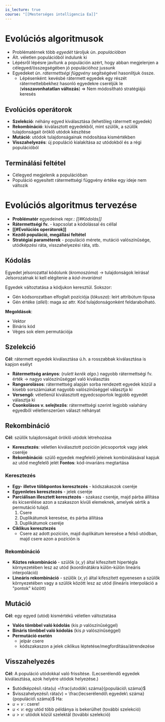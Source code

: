 ```yaml
---
is_lecture: true
course: "[[Mesterséges intelligencia Ea]]"
---
```

# Evolúciós algoritmusok
- Problématérnek több *egyedét* tároljuk ún. *populációban*
- Ált. véletlen populációból indulunk ki
- Lépésről lépésre javítunk a populáción azért, hogy abban megjelenjen a célegyed/összegségében jó populációhoz jussunk
- Egyedeket ún. *rátermettségi függvény* segítségével hasonlítjuk össze.
	- Lépésenként: kevésbé rátermett egyedek egy részét rátermettebbekhez hasonló egyedekre cseréljük le (**visszavonhatatlan változás**)
=> Nem módosítható stratégiájú keresés

## Evolúciós operátorok
- **Szelekció**: néhány egyed kiválasztása (lehetőleg rátermett egyedek)
- **Rekombináció**: kiválasztott egyedekből, mint szülők,  a szülők tulajdonságait öröklő utódok készítése
- **Mutáció**: utódok tulajdonságainak módosítása kismértékben
- **Visszahelyezés**: új populáció kialakítása az utódokból és a régi populációból
## Terminálási feltétel
- Célegyed megjelenik a populációban
- Populáció egyesített rátermettségi függvény értéke egy ideje nem változik

# Evolúciós algoritmus tervezése
- **Problématér** egyedeinek repr.: *[[#Kódolás]]*
- **Rátermettségi fv.** - kapcsolat a kódolással és céllal
- **[[#Evolúciós operátorok]]** 
- **Kezdő populáció, megállási feltétel**
- **Stratégiai paraméterek** - populáció mérete, mutáció valószínűsége, utódképzési ráta, visszahelyezési ráta, stb.

## Kódolás
Egyedet jelsorozattal kódolunk (*kromoszóma*) -> tulajdonságok leírása!
Jelsorozatnak ki kell elégítenie a *kód-invariánst*

Egyedek változtatása a kódjukon keresztül.
Sokszor:
- Gén kódsorozatban elfoglalt pozíciója (*lókusza*): leírt attribútum típusa
- Gén értéke (*allél*): maga az attr.
Kód tulajdonságonként feldarabolható.

**Megoldások**:
- Vektor
- Bináris kód
- Véges sok elem permutációja

## Szelekció
**Cél**: rátermett egyedek kiválasztása ú.h. a rosszabbak kiválasztása is kapjon esélyt
- **Rátermettség arányos**: (*rulett kerék algo.*) nagyobb rátermettségi fv. érték -> nagyo valószínűséggel való kiválasztás
- **Rangsorolásos**: rátermettség alapján sorba rendezett  egyedek közül a kisebb sorszámúakat nagyobb valószínűséggel választja ki
- **Versengő**: véletlenül kiválasztott egyedcsoportok legjobb egyedét választja ki
- **Csonkolásos v. selejtezős**: rátermettségi szerint legjobb valahány egyedből véletlenszerűen választ néhányat

## Rekombináció
**Cél**: szülők tulajdonságait öröklő utódok létrehozása
- **Keresztezés**: véletlen kiválasztott pozíción jelcsoportok vagy jelek cseréje
- **Rekombináció**: szülő egyedek megfelelő jeleinek kombinálásával kapjuk az utód megfelelő jelét
**Fontos**: kód-invariáns megtartása

### Keresztezés
- **Egy- illetve többpontos keresztezés** - kódszakaszok cseréje
- **Egyenletes keresztezés** - jelek cseréje
- **Parciálisan illesztett keresztezés** - szakasz cseréje, majd párba állítása és kicserélése azon a szakaszon kívüli elemeknek, amelyek sértik a permutáció tulajd.
	1. Csere
	2. Duplikátumok keresése, és párba állítása
	3. Duplikátumok cseréje
- **Ciklikus keresztezés** 
	- Csere az adott pozíción, majd duplikátum keresése a felső utódban, majd csere azon a pozíción is

### Rekombináció
- **Köztes rekombináció** - szülők $(x,y)$ által kifeszített hipertégla környezetében lesz az utód (koordinátákra külön-külön lineáris interpoláció) 
- **Lineáris rekombináció** - szülők $(x,y)$ által kifeszített egyenesen a szülők környezetében vagy a szülök között lesz az utód (lineáris interpoláció a "pontok" között)

## Mutáció
**Cél**: egy egyed (utód) kismértékű véletlen változtatása
- **Valós tömbbel való kódolás** (kis $p$ valószínűséggel)
- **Bináris tömbbel való kódolás** (kis $p$ valószínűséggel)
- **Permutáció esetén**
	- jelpár csere
	- kódszakaszon a jelek ciklikus léptetése/megfordítása/átrendezése

## Visszahelyezés
**Cél**: A populáció utódokkal való frissítése. (Lecserélendő egyedek kiválasztása, azok helyére utódok helyezése.)

- $utódképzési\ ráta(u) =\frac{utodók\ száma}{populáció\ száma}$ 
- $visszahelyezési\ ráta(v) = \frac{lecserélendő\ egyedek\ száma}{populáció\ száma}$
Ha:
- $u=v$ : csere!
- $u<v$: egy utód több példánya is bekerülhet (további szelekció)
- $u > v$: utódok közül szelektál (további szelekció)